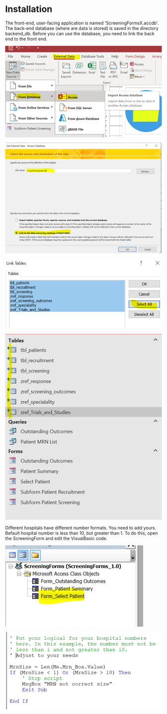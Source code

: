 # Installation

The front-end, user-facing application is named 'ScreeningFormsX.accdb'. The back-end database (where are data is stored) is saved in the directory backend_db. Before you can use the database, you need to link the back end to the front end.

![step 1](https://github.com/karlh001/research_screening_database/blob/main/img/choose_data_source.PNG?raw=true)


![step 2](https://github.com/karlh001/research_screening_database/blob/main/img/link_backend.PNG?raw=true)


![step 3](https://github.com/karlh001/research_screening_database/blob/main/img/link_tables.PNG)


![step 4](https://github.com/karlh001/research_screening_database/blob/main/img/link_tables_done.PNG?raw=true)


Different hospitals have different number formats. You need to add yours. Befault hospital number is less than 10, but greater than 1. To do this, open the ScreeningForm and edit the VisualBasic code.

![step 5](https://github.com/karlh001/research_screening_database/blob/main/img/select_patient_mrn_code.PNG?raw=true)

![step 6](https://github.com/karlh001/research_screening_database/blob/main/img/code_mrn_number.PNG?raw=true)



